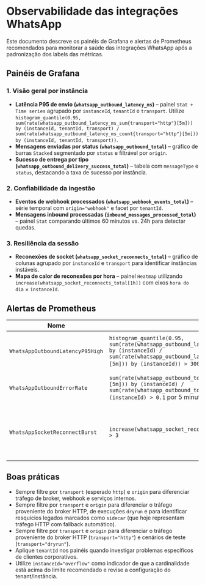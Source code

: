 # Observabilidade das integrações WhatsApp

Este documento descreve os painéis de Grafana e alertas de Prometheus recomendados para monitorar a saúde das integrações WhatsApp após a padronização dos labels das métricas.

## Painéis de Grafana

### 1. Visão geral por instância

* **Latência P95 de envio (`whatsapp_outbound_latency_ms`)** – painel `Stat + Time series` agrupado por `instanceId`, `tenantId` e `transport`. Utilize `histogram_quantile(0.95, sum(rate(whatsapp_outbound_latency_ms_sum{transport="http"}[5m])) by (instanceId, tenantId, transport) / sum(rate(whatsapp_outbound_latency_ms_count{transport="http"}[5m])) by (instanceId, tenantId, transport))`.
* **Mensagens enviadas por status (`whatsapp_outbound_total`)** – gráfico de barras `Stacked` segmentado por `status` e filtrável por `origin`.
* **Sucesso de entrega por tipo (`whatsapp_outbound_delivery_success_total`)** – tabela com `messageType` e `status`, destacando a taxa de sucesso por instância.

### 2. Confiabilidade da ingestão

* **Eventos de webhook processados (`whatsapp_webhook_events_total`)** – série temporal com `origin="webhook"` e facet por `tenantId`.
* **Mensagens inbound processadas (`inbound_messages_processed_total`)** – painel `Stat` comparando últimos 60 minutos vs. 24h para detectar quedas.

### 3. Resiliência da sessão

* **Reconexões de socket (`whatsapp_socket_reconnects_total`)** – gráfico de colunas agrupado por `instanceId` e `transport` para identificar instâncias instáveis.
* **Mapa de calor de reconexões por hora** – painel `Heatmap` utilizando `increase(whatsapp_socket_reconnects_total[1h])` com eixos `hora do dia` × `instanceId`.

## Alertas de Prometheus

| Nome | Regra | Objetivo |
| ---- | ----- | -------- |
| `WhatsAppOutboundLatencyP95High` | `histogram_quantile(0.95, sum(rate(whatsapp_outbound_latency_ms_sum{transport="http"}[5m])) by (instanceId) / sum(rate(whatsapp_outbound_latency_ms_count{transport="http"}[5m])) by (instanceId)) > 3000` por 10 minutos | Disparar quando o P95 de envio ultrapassar 3 segundos. |
| `WhatsAppOutboundErrorRate` | `sum(rate(whatsapp_outbound_total{status!="SENT",transport="http"}[5m])) by (instanceId) / sum(rate(whatsapp_outbound_total{transport="http"}[5m])) by (instanceId) > 0.1` por 5 minutos | Detectar aumento de falhas acima de 10%. |
| `WhatsAppSocketReconnectBurst` | `increase(whatsapp_socket_reconnects_total{transport="http"}[15m]) > 3` | Indicar instâncias que estão reconectando excessivamente em um curto período. |

## Boas práticas

* Sempre filtre por `transport` (esperado `http`) e `origin` para diferenciar tráfego de broker, webhook e serviços internos.
* Sempre filtre por `transport` e `origin` para diferenciar o tráfego proveniente do broker HTTP, de execuções `dryrun` e para identificar resquícios legados marcados como `sidecar` (que hoje representam tráfego HTTP com fallback automático).
* Sempre filtre por `transport` e `origin` para diferenciar o tráfego proveniente do broker HTTP (`transport="http"`) e cenários de teste (`transport="dryrun"`).
* Aplique `tenantId` nos painéis quando investigar problemas específicos de clientes corporativos.
* Utilize `instanceId="overflow"` como indicador de que a cardinalidade está acima do limite recomendado e revise a configuração do tenant/instância.
